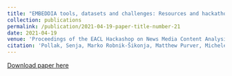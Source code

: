 ```yaml
---
title: "EMBEDDIA tools, datasets and challenges: Resources and hackathon contributions"
collection: publications
permalink: /publication/2021-04-19-paper-title-number-21
date: 2021-04-19
venue: 'Proceedings of the EACL Hackashop on News Media Content Analysis and Automated Report Generation'
citation: 'Pollak, Senja, Marko Robnik-Šikonja, Matthew Purver, Michele Boggia, Ravi Shekhar, Marko Pranjić, Salla Salmela, <b>Emanuela Boros</b> et al. <i>EMBEDDIA tools, datasets and challenges: Resources and hackathon contributions</i>. In Proceedings of the EACL Hackashop on News Media Content Analysis and Automated Report Generation, pp. 99-109. 2021. Online.'
---
```


[Download paper here](https://www.aclweb.org/anthology/2021.hackashop-1.14.pdf)



